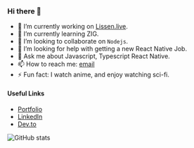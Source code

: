 ### Hi there 👋

<!--
**benjamin-daniel/benjamin-daniel** is a ✨ _special_ ✨ repository because its `README.md` (this file) appears on your GitHub profile.

Here are some ideas to get you started:
-->

- 🔭 I’m currently working on [Lissen.live](https://www.lissen.live/).
- 🌱 I’m currently learning ZIG.
- 👯 I’m looking to collaborate on `Nodejs`.
- 🤔 I’m looking for help with getting a new React Native Job.
- 💬 Ask me about Javascript, Typescript React Native.
- 📫 How to reach me: [email](mailto:benjamindaniel706@gmail.com)
- ⚡ Fun fact: I watch anime, and enjoy watching sci-fi.



#### Useful Links
- [Portfolio](https://wiggly-afternoon-34b.notion.site/Benjamin-Daniel-s-Portfolio-596e003f552b44bb8311e8b5d9a6f3e5?pvs=4)
- [LinkedIn](https://www.linkedin.com/in/benjamin-daniel/)
- [Dev.to](https://dev.to/benjamindaniel)

![GitHub stats](https://github-readme-stats.vercel.app/api?username=papidb&show_icons=true)  
